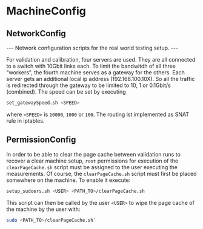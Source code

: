 # MachineConfig
## NetworkConfig
--- Network configuration scripts for the real world testing setup. ---

For validation and calibration, four servers are used.
They are all connected to a switch with 10Gbit links each.
To limit the bandwitdh of all three "workers", the fourth machine serves as a gateway for the others.
Each server gets an additional local ip address (192.168.100.10X).
So all the traffic is redirected through the gateway to be limited to 10, 1 or 0.1Gbit/s (combined).
The speed can be set by executing
```bash
set_gatewaySpeed.sh <SPEED>
```
where `<SPEED>` is `10000`, `1000` or `100`.
The routing ist implemented as SNAT rule in iptables.

## PermissionConfig

In order to be able to clear the page cache between validation runs to recover a clear machine setup,
`root` permissions for execution of the `clearPageCache.sh` script must be assigned to the user 
executing the measurements.
Of course, the `clearPageCache.sh` script must first be placed somewhere on the machine.
To enable it execute:
```bash
setup_sudoers.sh <USER> <PATH_TO>/clearPageCache.sh
```
This script can then be called by the user `<USER>` to wipe the page cache of the machine by the user with:
```bash
sudo <PATH_TO>/clearPageCache.sh`
```
